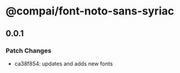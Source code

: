 # @compai/font-noto-sans-syriac

## 0.0.1
### Patch Changes

- ca38f854: updates and adds new fonts
